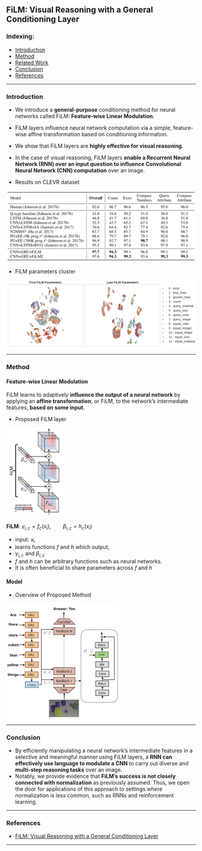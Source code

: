## FiLM: Visual Reasoning with a General Conditioning Layer

### Indexing:
- [Introduction](#Introduction)
- [Method](#Method)
- [Related Work](#Related-Work)
- [Conclusion](#Conclusion)
- [References](#References)
---
### Introduction


- We introduce a **general-purpose** conditioning method for neural networks called FiLM: **Feature-wise Linear Modulation**. 
- FiLM layers influence neural network computation via a simple, feature-wise affine transformation based on conditioning information. 
-  We show that FiLM layers are **highly effective for visual reasoning**. 

- In the case of visual reasoning, FiLM layers **enable a Recurrent Neural Network (RNN) over an input question to influence Convolutional Neural Network (CNN) computation** over an image.



- Results on CLEVR dataset

<img src="https://github.com/qiuyue1993/Notes/blob/master/VQA/images/Paper-Summarize_FiLM-Visual-Reasoning-with-a-General-Conditioning-Layer_Accuracy-on-CLEVR.png" width="600" hegiht="400" align=center/>

- FiLM parameters cluster

<img src="https://github.com/qiuyue1993/Notes/blob/master/VQA/images/Paper-Summarize_FiLM-Visual-Reasoning-with-a-General-Conditioning-Layer_Parameters-Visualization.png" width="600" hegiht="400" align=center/>

---
### Method
#### Feature-wise Linear Modulation
FiLM learns to adaptively **influence the output of a neural network** by applying an **affine transformation**, or FiLM, to the network’s intermediate features, **based on some input**.

- Proposed FiLM layer

<img src="https://github.com/qiuyue1993/Notes/blob/master/VQA/images/Paper-Summarize_FiLM-Visual-Reasoning-with-a-General-Conditioning-Layer_FiLM-Layer.png" width="150" hegiht="100" align=center/>

**FiLM**:
$\gamma_{i,c} = f_c (x_i), \qquad   \beta_{i,c} = h_c (x_i)$
- input: $x_i$
- learns functions $f$ and $h$ which output,
- $\gamma_{i,c}$ and $\beta_{i,c}$
- $f$ and $h$ can be arbitrary functions such as neural networks.
- It is often beneficial to share parameters across $f$ and $h$


#### Model

- Overview of Proposed Method

<img src="https://github.com/qiuyue1993/Notes/blob/master/VQA/images/Paper-Summarize_FiLM-Visual-Reasoning-with-a-General-Conditioning-Layer.png" width="300" hegiht="200" align=center/>



---
### Conclusion
- By efficiently manipulating a neural network’s intermediate features in a selective and meaningful manner using FiLM layers, a **RNN can effectively use language to modulate a CNN** to carry out diverse and **multi-step reasoning tasks** over an image. 
- Notably, we provide evidence that **FiLM’s success is not closely connected with normalization** as previously assumed. Thus, we open the door for applications of this approach to settings where normalization is less common, such as RNNs and reinforcement learning. 

---
### References
- [FiLM: Visual Reasoning with a General Conditioning Layer](https://arxiv.org/pdf/1709.07871.pdf)

---

